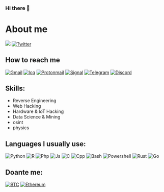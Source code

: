 ### Hi there 👋

<!--
**alyrezo/alyrezo** is a ✨ _special_ ✨ repository because its `README.md` (this file) appears on your GitHub profile.

Here are some ideas to get you started:

- 🔭 I’m currently working on ...
- 🌱 I’m currently learning ...
- 👯 I’m looking to collaborate on ...
- 🤔 I’m looking for help with ...
- 💬 Ask me about ...
- 📫 How to reach me: ...
- 😄 Pronouns: ...
- ⚡ Fun fact: ...
-->
# About me
![](https://komarev.com/ghpvc/?username=alyrezo)
[![Twitter](https://img.shields.io/twitter/follow/alyrezo?style=social)](https://twitter.com/alyrezo)
<!-- ![Stats](https://github-readme-stats.vercel.app/api?username=alyrezo&include_all_commits=true&theme=merko) -->
<!--   <img src="https://github-readme-stats.vercel.app/api?username=alyrezo&show_icons=true&theme=dark"/>  -->

## How to reach me
[![Gmail](https://img.shields.io/badge/Gmail-D14836?style=for-the-badge&logo=gmail&logoColor=white)](https://www.youtube.com/)
[![Icq](https://img.shields.io/badge/icq_new-black?style=for-the-badge&logo=icq&logolColor=42F425)](https://www.youtube.com/)
[![Protonmail](https://img.shields.io/badge/ProtonMail-8B89CC?style=for-the-badge&logo=protonmail&logoColor=white)](https://www.youtube.com/)
[![Signal](https://img.shields.io/badge/Signal-%23039BE5.svg?&style=for-the-badge&logo=Signal&logoColor=white)](https://www.youtube.com/)
[![Telegram](https://img.shields.io/badge/Telegram-2CA5E0?style=for-the-badge&logo=telegram&logoColor=white)](https://www.youtube.com/)
[![Discord](https://img.shields.io/badge/Discord-7289DA?style=for-the-badge&logo=discord&logoColor=white)](https://www.youtube.com/)
<!-- [![Tutanota](https://img.shields.io/badge/Tutanota-840010?style=for-the-badge&logo=Tutanota&logoColor=white)](https://www.youtube.com/) -->
<!-- [![Wire](https://img.shields.io/badge/Wire-B71C1C?style=for-the-badge&logo=wire&logoColor=white)](https://www.youtube.com/) -->
<!-- [![youtube](https://img.shields.io/badge/youtube-f0f0f0?&style=for-the-badge&logo=youtube&logoColor=white&color=ea4335)](https://www.youtube.com/) -->
<!-- [![Telegram](https://img.shields.io/badge/Telegram-2CA5E0?&style=for-the-badge&logoColor=white&logo=telegram)](https://t.me/) -->
<!-- [![Telegram Channel](https://img.shields.io/badge/Channel-2CA5E0?&style=for-the-badge&logoColor=white&logo=telegram)](https://t.me/) -->
<!-- [![GMail](https://img.shields.io/badge/gmail-f0f0f0?&style=for-the-badge&logo=gmail&logoColor=white&color=ea4335)](mailto:) -->
<!-- [![Python](https://img.shields.io/badge/Telegram-b8e9ff?style=flat&logo=telegram)](https://t.me/) -->
<!-- [![Python](https://img.shields.io/badge/Instagram-ffbde7?style=flat&logo=instagram)](https://instagram.com/) -->

## Skills:
- Reverse Engineering
- Web Hacking
- Hardware & IoT Hacking
- Data Science & Mining
- osint
- physics

## Languages I usually use:
<!-- ![Python](https://img.shields.io/badge/-Python-001142?style=for-the-badge&logo=python) -->
![Python](https://img.shields.io/badge/Python-14354C?style=for-the-badge&logo=python&logoColor=white)
![R](https://img.shields.io/badge/R-276DC3?style=for-the-badge&logo=r&logoColor=white)
![Php](https://img.shields.io/badge/PHP-777BB4?style=for-the-badge&logo=php&logoColor=white)
![Js](https://img.shields.io/badge/JavaScript-F7DF1E?style=for-the-badge&logo=javascript&logoColor=black)
![C](https://img.shields.io/badge/C-00599C?style=for-the-badge&logo=c&logoColor=white)
![Cpp](https://img.shields.io/badge/C%2B%2B-00599C?style=for-the-badge&logo=c%2B%2B&logoColor=white)
![Bash](https://img.shields.io/badge/Shell_Script-121011?style=for-the-badge&logo=gnu-bash&logoColor=white)
![Powershell](https://img.shields.io/badge/Powershell-2CA5E0?style=for-the-badge&logo=powershell&logoColor=white)
![Rust](https://img.shields.io/badge/Rust-000000?style=for-the-badge&logo=rust&logoColor=white)
![Go](https://img.shields.io/badge/Go-00ADD8?style=for-the-badge&logo=go&logoColor=white)

## Doante me:
[![BTC](https://img.shields.io/badge/Bitcoin-000000?style=for-the-badge&logo=bitcoin&logoColor=white)](1FHJwCGNLFhzwViV9QJWLswjK8ZvSGfdN3)
[![Ethereum](https://img.shields.io/badge/Ethereum-3C3C3D?style=for-the-badge&logo=Ethereum&logoColor=white)](0xc6CEe95E9c0F41CE33d5bb65677b901B1B519bed)

<!-- <img src="https://raw.githubusercontent.com/devicons/devicon/master/icons/java/java-original.svg" alt="java" width="40" height="40"/>  -->
<!-- <h3 align="left">Languages and Tools:</h3>
<p align="left">
  <img src="https://raw.githubusercontent.com/devicons/devicon/master/icons/javascript/javascript-original.svg" alt="javascript" width="40" height="40" />
  <img src="https://raw.githubusercontent.com/devicons/devicon/master/icons/typescript/typescript-original.svg" alt="typescript" width="40" height="40" />
  <img src="https://raw.githubusercontent.com/devicons/devicon/master/icons/bash/bash-original.svg" alt="typescript" width="40" height="40" /> -->
  
<!-- https://github.com/devicons/devicon/tree/master/icons -->
